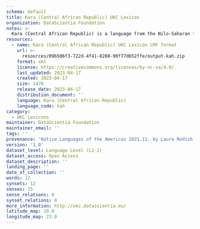 ```yaml
---
schema: default
title: Kara (Central African Republic) UKC Lexicon
organization: DataScientia Foundation
notes: >-
  Kara (Central African Republic) is a language from the Nilo-Saharan family, spoken in Africa. The UKC Lexicon of Kara (Central African Republic) is represented as a lexico-semantic network. It consists of words, word senses, synsets, as well as sense-level and synset-level relationships.
resources:
  - name: Kara (Central African Republic) UKC Lexicon LMF format
    url: >-
      resources/09b506f3-722d-4f41-8280-90f77d652ffe/output-kah.zip
    format: xml
    license: https://creativecommons.org/licenses/by-nc-sa/4.0/
    last_updated: 2023-04-17
    created: 2023-04-17
    size: 1470
    release_date: 2023-04-17
    distribution_document: ''
    language: Kara (Central African Republic)
    language_code: kah
category:
  - UKC Lexicons
maintainer: DataScientia Foundation
maintainer_email: ''
tags: ''
provenance: 'Native Languages of the Americas 2021.11. by Laura Redish and Orrin Lewis (http://www.native-languages.org); Princeton WordNet 2.1 by Princeton University (https://wordnet.princeton.edu)'
version: '1.0'
dataset_level: Language Level (L1-2)
dataset_access: Open Access
dataset_description: ''
landing_page: ''
date_of_collection: ''
words: 12
synsets: 12
senses: 15
sense_relations: 0
synset_relations: 0
more_information: http://ukc.datascientia.eu/
latitude_map: 10.0
longitude_map: 23.0
---
```

